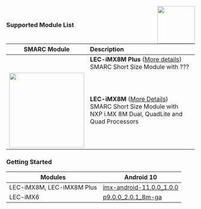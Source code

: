 <img src="https://upload.wikimedia.org/wikipedia/commons/thumb/8/82/Android_logo_2019.svg/1374px-Android_logo_2019.svg.png" width="100" align="right">
<br>

### Supported Module List

###  


|                         SMARC Module                         | Description                                                  |
| :----------------------------------------------------------: | :----------------------------------------------------------- |
|                                                              | **LEC-iMX8M Plus** ([More details]())  <br />     SMARC Short Size Module with ???<br /> |
| <img src="https://cdn.adlinktech.com/webupd/products/images/1752/LEC-iMX8M-F_(1)_web.jpg" width="200"/> | **LEC-iMX8M** ([More Details](https://www.adlinktech.com/Products/Computer_on_Modules/SMARC/LEC-iMX8M?lang=en)) <br>     SMARC Short Size Module with NXP i.MX 8M Dual, QuadLite and Quad Processors |






### Getting Started

| Modules                   | Android 10 |
| ------------------------- | ---------- |
| LEC-iMX8M, LEC-iMX8M Plus |   [imx-android-11.0.0_1.0.0 ](https://github.com/ADLINK/android-nxp/blob/imx-android-11.0.0_1.0.0/README.md)        |
| LEC-iMX6                  |   [p9.0.0_2.0.1_8m-ga]() |

 

